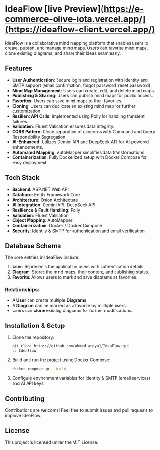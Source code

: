 # IdeaFlow [live Preview](https://e-commerce-olive-iota.vercel.app/](https://ideaflow-client.vercel.app/)

IdeaFlow is a collaborative mind mapping platform that enables users to create, publish, and manage mind maps. Users can favorite mind maps, clone existing diagrams, and share their ideas seamlessly.

## Features
- **User Authentication**: Secure login and registration with identity and SMTP support (email confirmation, forgot password, reset password).
- **Mind Map Management**: Users can create, edit, and delete mind maps.
- **Publishing & Sharing**: Users can publish mind maps for public access.
- **Favorites**: Users can save mind maps to their favorites.
- **Cloning**: Users can duplicate an existing mind map for further customization.
- **Resilient API Calls**: Implemented using Polly for handling transient failures.
- **Validation**: Fluent Validation ensures data integrity.
- **CQRS Pattern**: Clean separation of concerns with Command and Query Responsibility Segregation.
- **AI-Enhanced**: Utilizes Gemini API and DeepSeek API for AI-powered enhancements.
- **Automated Mapping**: AutoMapper simplifies data transformations.
- **Containerization**: Fully Dockerized setup with Docker Compose for easy deployment.

## Tech Stack
- **Backend**: ASP.NET Web API
- **Database**: Entity Framework Core
- **Architecture**: Onion Architecture
- **AI Integration**: Gemini API, DeepSeek API
- **Resilience & Fault Handling**: Polly
- **Validation**: Fluent Validation
- **Object Mapping**: AutoMapper
- **Containerization**: Docker / Docker Compose
- **Security**: Identity & SMTP for authentication and email verification

## Database Schema
The core entities in IdeaFlow include:

1. **User**: Represents the application users with authentication details.
2. **Diagram**: Stores the mind maps, their content, and publishing status.
3. **Favorite**: Allows users to mark and save diagrams as favorites.

### Relationships:
- A **User** can create multiple **Diagrams**.
- A **Diagram** can be marked as a favorite by multiple users.
- Users can **clone** existing diagrams for further modifications.

## Installation & Setup
1. Clone the repository:
   ```sh
   git clone https://github.com/ahmed-ateya1/IdeaFlow.git
   cd IdeaFlow
   ```
2. Build and run the project using Docker Compose:
   ```sh
   docker-compose up --build
   ```
3. Configure environment variables for Identity & SMTP (email services) and AI API keys.

## Contributing
Contributions are welcome! Feel free to submit issues and pull requests to improve IdeaFlow.

## License
This project is licensed under the MIT License.

